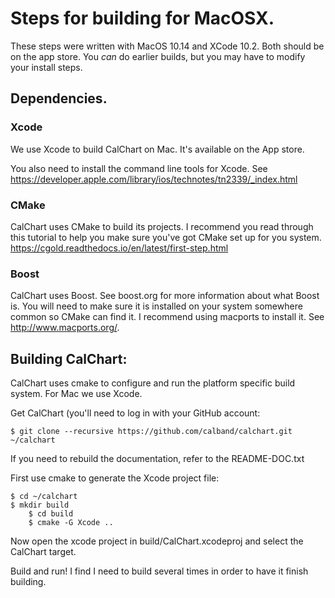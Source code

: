# Steps for building for MacOSX.

These steps were written with MacOS 10.14 and XCode 10.2.  Both should be on the app store.  You *can* do earlier builds, but you may have to modify your install steps.

## Dependencies.

### Xcode

We use Xcode to build CalChart on Mac.  It's available on the App store.

You also need to install the command line tools for Xcode.  See https://developer.apple.com/library/ios/technotes/tn2339/_index.html

### CMake

CalChart uses CMake to build its projects.  I recommend you read through this tutorial to help you make sure you've got CMake set up for you system.
https://cgold.readthedocs.io/en/latest/first-step.html

### Boost

CalChart uses Boost.  See boost.org for more information about what Boost is.  You will need to make sure it is installed on your system somewhere common so CMake can find it.  I recommend using macports to install it.  See http://www.macports.org/.

## Building CalChart:

CalChart uses cmake to configure and run the platform specific build system.  For Mac we use Xcode.

Get CalChart (you'll need to log in with your GitHub account:

	$ git clone --recursive https://github.com/calband/calchart.git ~/calchart

If you need to rebuild the documentation, refer to the README-DOC.txt

First use cmake to generate the Xcode project file:

	$ cd ~/calchart
	$ mkdir build
        $ cd build
        $ cmake -G Xcode ..

Now open the xcode project in build/CalChart.xcodeproj and select the CalChart target.

Build and run!  I find I need to build several times in order to have it finish building.

